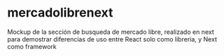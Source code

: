 # mercadolibrenext
Mockup de la sección de busqueda de mercado libre, realizado en next para demostrar diferencias de uso entre React solo como libreria, y Next como framework
